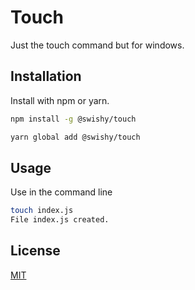 # Touch

Just the touch command but for windows.

## Installation

Install with npm or yarn.

```bash
npm install -g @swishy/touch
```

```bash
yarn global add @swishy/touch
```

## Usage

Use in the command line

```bash
touch index.js
File index.js created.
```

## License
[MIT](https://choosealicense.com/licenses/mit/)